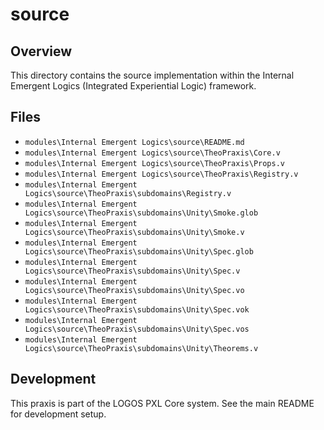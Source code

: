 # source

## Overview

This directory contains the source implementation within the Internal Emergent Logics (Integrated Experiential Logic) framework.

## Files

- `modules\Internal Emergent Logics\source\README.md`
- `modules\Internal Emergent Logics\source\TheoPraxis\Core.v`
- `modules\Internal Emergent Logics\source\TheoPraxis\Props.v`
- `modules\Internal Emergent Logics\source\TheoPraxis\Registry.v`
- `modules\Internal Emergent Logics\source\TheoPraxis\subdomains\Registry.v`
- `modules\Internal Emergent Logics\source\TheoPraxis\subdomains\Unity\Smoke.glob`
- `modules\Internal Emergent Logics\source\TheoPraxis\subdomains\Unity\Smoke.v`
- `modules\Internal Emergent Logics\source\TheoPraxis\subdomains\Unity\Spec.glob`
- `modules\Internal Emergent Logics\source\TheoPraxis\subdomains\Unity\Spec.v`
- `modules\Internal Emergent Logics\source\TheoPraxis\subdomains\Unity\Spec.vo`
- `modules\Internal Emergent Logics\source\TheoPraxis\subdomains\Unity\Spec.vok`
- `modules\Internal Emergent Logics\source\TheoPraxis\subdomains\Unity\Spec.vos`
- `modules\Internal Emergent Logics\source\TheoPraxis\subdomains\Unity\Theorems.v`

## Development

This praxis is part of the LOGOS PXL Core system. See the main README for development setup.
